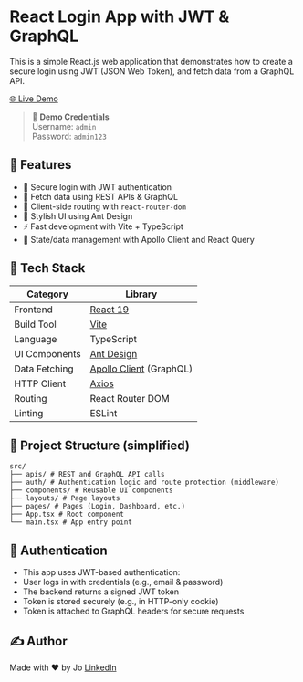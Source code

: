 # React Login App with JWT & GraphQL

This is a simple React.js web application that demonstrates how to create a secure login using JWT (JSON Web Token), and fetch data from a GraphQL API.

[🌐 Live Demo](https://demo10.icatchu.id)

> 🧪 **Demo Credentials**  
> Username: `admin`  
> Password: `admin123`

## 🔧 Features

- 🔐 Secure login with JWT authentication
- 📡 Fetch data using REST APIs & GraphQL
- 🧭 Client-side routing with `react-router-dom`
- 💅 Stylish UI using Ant Design
- ⚡ Fast development with Vite + TypeScript
- 🧠 State/data management with Apollo Client and React Query

## 🚀 Tech Stack

| Category      | Library                                                              |
| ------------- | -------------------------------------------------------------------- |
| Frontend      | [React 19](https://react.dev/)                                       |
| Build Tool    | [Vite](https://vite.dev/)                                            |
| Language      | TypeScript                                                           |
| UI Components | [Ant Design](https://ant.design/)                                    |
| Data Fetching | [Apollo Client](https://www.apollographql.com/docs/react/) (GraphQL) |
| HTTP Client   | [Axios](https://axios-http.com/)                                     |
| Routing       | React Router DOM                                                     |
| Linting       | ESLint                                                               |

## 📂 Project Structure (simplified)

```
src/
├── apis/ # REST and GraphQL API calls
├── auth/ # Authentication logic and route protection (middleware)
├── components/ # Reusable UI components
├── layouts/ # Page layouts
├── pages/ # Pages (Login, Dashboard, etc.)
├── App.tsx # Root component
└── main.tsx # App entry point
```

## 🔐 Authentication

- This app uses JWT-based authentication:
- User logs in with credentials (e.g., email & password)
- The backend returns a signed JWT token
- Token is stored securely (e.g., in HTTP-only cookie)
- Token is attached to GraphQL headers for secure requests

## ✍️ Author

Made with ❤️ by Jo
[LinkedIn](https://www.linkedin.com/in/joshua-ather)
